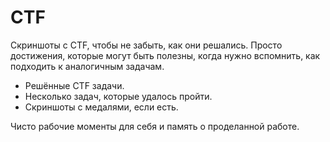 # CTF

Скриншоты с CTF, чтобы не забыть, как они решались. Просто достижения, которые могут быть полезны, когда нужно вспомнить, как подходить к аналогичным задачам.

- Решённые CTF задачи.
- Несколько задач, которые удалось пройти.
- Скриншоты с медалями, если есть.

Чисто рабочие моменты для себя и память о проделанной работе.